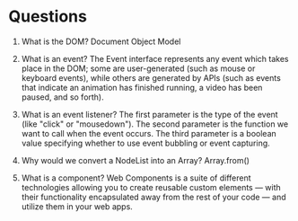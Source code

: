 # Questions

1. What is the DOM?
   Document Object Model
2. What is an event?
   The Event interface represents any event which takes place in the DOM; some are user-generated (such as mouse or keyboard events), while others are generated by APIs (such as events that indicate an animation has finished running, a video has been paused, and so forth).

3. What is an event listener?
   The first parameter is the type of the event (like "click" or "mousedown"). The second parameter is the function we want to call when the event occurs. The third parameter is a boolean value specifying whether to use event bubbling or event capturing.

4. Why would we convert a NodeList into an Array?
   Array.from()

5. What is a component?
   Web Components is a suite of different technologies allowing you to create reusable custom elements — with their functionality encapsulated away from the rest of your code — and utilize them in your web apps.
